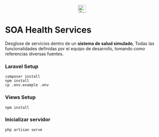 <!-- Services icon by Icons8 -->
<p align="center">
    <img src="https://png.icons8.com/services/win8/26" title="Services" width="26" height="26">
</p>

# SOA Health Services
Desglose de servicios dentro de un **sistema de salud simulado**, Todas las funcionalidades definidas por el equipo de desarrollo, tomando como referencias diversas fuentes.
 
### Laravel Setup
```
composer install
npm install
cp .env.example .env
```

### Views Setup
```
npm install
```

### Inicializar servidor
```
php artisan serve
```
